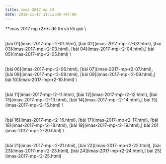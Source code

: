 ```yaml
---
title: imas 2017 mp r2
date: 2018-11-17 11:11:00 +07:00
---
```


\*\*imas 2017 mp r2\*\*: đề thi và lời giải
\

\
\[bài 01\](imas-2017-mp-r2-01.html), \[bài 02\](imas-2017-mp-r2-02.html), \[bài 03\](imas-2017-mp-r2-03.html), \[bài 04\](imas-2017-mp-r2-04.html),\[ bài 05\](imas-2017-mp-r2-05.html)
\

\
\[bài 06\](imas-2017-mp-r2-06.html), \[bài 07\](imas-2017-mp-r2-07.html), \[bài 08\](imas-2017-mp-r2-08.html), \[bài 09\](imas-2017-mp-r2-09.html),\[ bài 10\](imas-2017-mp-r2-10.html)
\

\
\[bài 11\](imas-2017-mp-r2-11.html), \[bài 12\](imas-2017-mp-r2-12.html), \[bài 13\](imas-2017-mp-r2-13.html), \[bài 14\](imas-2017-mp-r2-14.html),\[ bài 15\](imas-2017-mp-r2-15.html)
\

\
\[bài 16\](imas-2017-mp-r2-16.html), \[bài 17\](imas-2017-mp-r2-17.html), \[bài 18\](imas-2017-mp-r2-18.html), \[bài 19\](imas-2017-mp-r2-19.html),\[ bài 20\](imas-2017-mp-r2-20.html)
\

\
\[bài 21\](imas-2017-mp-r2-21.html), \[bài 22\](imas-2017-mp-r2-22.html), \[bài 23\](imas-2017-mp-r2-23.html), \[bài 24\](imas-2017-mp-r2-24.html),\[ bài 25\](imas-2017-mp-r2-25.html)